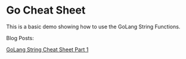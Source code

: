# Go Cheat Sheet

This is a basic demo showing how to use the GoLang String Functions.

Blog Posts:

[GoLang String Cheat Sheet Part 1](https://harrisonbrock.blog/go-string-cheat-sheet-part-1/)